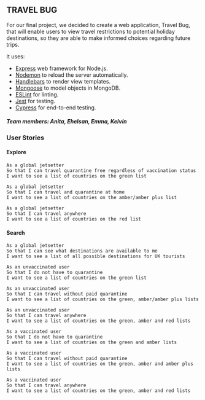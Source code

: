 ## TRAVEL BUG

For our final project, we decided to create a web application, Travel Bug, that will enable users to view travel restrictions to potential holiday destinations, so they are able to make informed choices regarding future trips.

It uses:
- [Express](https://expressjs.com/) web framework for Node.js.
- [Nodemon](https://nodemon.io/) to reload the server automatically.
- [Handlebars](https://handlebarsjs.com/) to render view templates.
- [Mongoose](https://mongoosejs.com) to model objects in MongoDB.
- [ESLint](https://eslint.org) for linting.
- [Jest](https://jestjs.io/) for testing.
- [Cypress](https://www.cypress.io/) for end-to-end testing.

##### Team members: Anita, Ehelsan, Emma, Kelvin

### User Stories

#### Explore

```
As a global jetsetter
So that I can travel quarantine free regardless of vaccination status
I want to see a list of countries on the green list
```

```
As a global jetsetter
So that I can travel and quarantine at home
I want to see a list of countries on the amber/amber plus list
```

```
As a global jetsetter 
So that I can travel anywhere 
I want to see a list of countries on the red list

```

#### Search

```
As a global jetsetter
So that I can see what destinations are available to me
I want to see a list of all possible destinations for UK tourists
```

```
As an unvaccinated user
So that I do not have to quarantine
I want to see a list of countries on the green list
```

```
As an unvaccinated user
So that I can travel without paid quarantine
I want to see a list of countries on the green, amber/amber plus lists
```

```
As an unvaccinated user
So that I can travel anywhere
I want to see a list of countries on the green, amber and red lists
```

```
As a vaccinated user
So that I do not have to quarantine
I want to see a list of countries on the green and amber lists
```

```
As a vaccinated user
So that I can travel without paid quarantine
I want to see a list of countries on the green, amber and amber plus lists
```

```
As a vaccinated user 
So that I can travel anywhere
I want to see a list of countries on the green, amber and red lists
```



